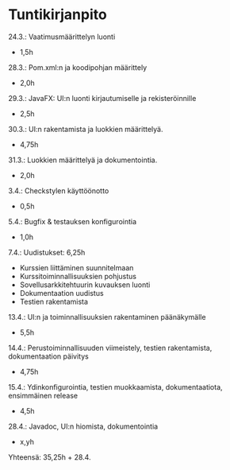 # Tuntikirjanpito

24.3.: Vaatimusmäärittelyn luonti
- 1,5h

28.3.: Pom.xml:n ja koodipohjan määrittely
- 2,0h

29.3.: JavaFX: UI:n luonti kirjautumiselle ja rekisteröinnille
- 2,5h

30.3.: UI:n rakentamista ja luokkien määrittelyä.
- 4,75h

31.3.: Luokkien määrittelyä ja dokumentointia.
- 2,0h

3.4.: Checkstylen käyttöönotto
- 0,5h

5.4.: Bugfix & testauksen konfigurointia
- 1,0h

7.4.: Uudistukset: 6,25h
- Kurssien liittäminen suunnitelmaan
- Kurssitoiminnallisuuksien pohjustus
- Sovellusarkkitehtuurin kuvauksen luonti
- Dokumentaation uudistus
- Testien rakentamista

13.4.: UI:n ja toiminnallisuuksien rakentaminen päänäkymälle
- 5,5h

14.4.: Perustoiminnallisuuden viimeistely, testien rakentamista, dokumentaation päivitys
- 4,75h

15.4.: Ydinkonfigurointia, testien muokkaamista, dokumentaatiota, ensimmäinen release
- 4,5h

28.4.: Javadoc, UI:n hiomista, dokumentointia
- x,yh

Yhteensä: 35,25h + 28.4.